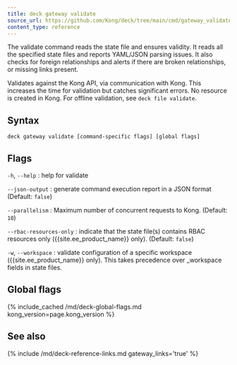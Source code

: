 ```yaml
---
title: deck gateway validate
source_url: https://github.com/Kong/deck/tree/main/cmd/gateway_validate.go
content_type: reference
---
```


The validate command reads the state file and ensures validity.
It reads all the specified state files and reports YAML/JSON
parsing issues. It also checks for foreign relationships
and alerts if there are broken relationships, or missing links present.

Validates against the Kong API, via communication with Kong. This increases the
time for validation but catches significant errors. No resource is created in Kong.
For offline validation, see `deck file validate`.


## Syntax

```
deck gateway validate [command-specific flags] [global flags]
```

## Flags

`-h`, `--help`
:  help for validate 

`--json-output`
:  generate command execution report in a JSON format (Default: `false`)

`--parallelism`
:  Maximum number of concurrent requests to Kong. (Default: `10`)

`--rbac-resources-only`
:  indicate that the state file(s) contains RBAC resources only ({{site.ee_product_name}} only). (Default: `false`)

`-w`, `--workspace`
:  validate configuration of a specific workspace ({{site.ee_product_name}} only).
This takes precedence over _workspace fields in state files.


## Global flags

{% include_cached /md/deck-global-flags.md kong_version=page.kong_version %}

## See also

{% include /md/deck-reference-links.md gateway_links='true' %}

